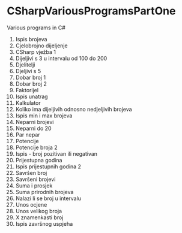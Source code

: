 # CSharpVariousProgramsPartOne
Various programs in C#

1) Ispis brojeva
2) Cjelobrojno dijeljenje
3) CSharp vježba 1
4) Dijeljivi s 3 u intervalu od 100 do 200
5) Djelitelji
6) Djeljivi s 5
7) Dobar broj 1
8) Dobar broj 2
9) Faktorijel
10) Ispis unatrag
11) Kalkulator
12) Koliko ima dijeljivih odnosno nedjeljivih brojeva
13) Ispis min i max brojeva
14) Neparni brojevi
15) Neparni do 20
16) Par nepar
17) Potencije
18) Potencije broja 2
19) Ispis - broj pozitivan ili negativan
20) Prijestupna godina
21) Ispis prijestupnih godina 2
22) Savršen broj
23) Savršeni brojevi
24) Suma i prosjek
25) Suma prirodnih brojeva
26) Nalazi li se broj u intervalu
27) Unos ocjene
28) Unos velikog broja
29) X znamenkasti broj
30) Ispis završnog uspjeha
